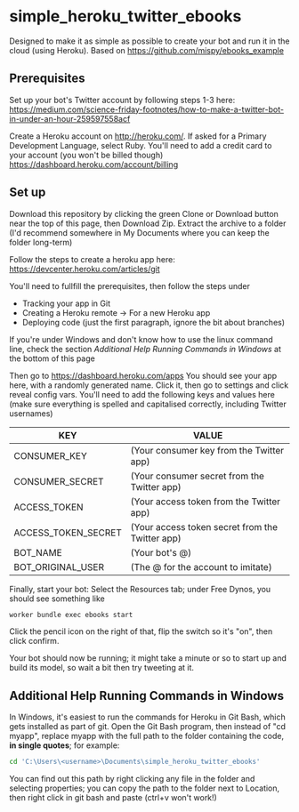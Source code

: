 # simple_heroku_twitter_ebooks

Designed to make it as simple as possible to create your bot and run it in the cloud (using Heroku).
Based on https://github.com/mispy/ebooks_example

## Prerequisites

Set up your bot's Twitter account by following steps 1-3 here:
https://medium.com/science-friday-footnotes/how-to-make-a-twitter-bot-in-under-an-hour-259597558acf


Create a Heroku account on http://heroku.com/.
If asked for a Primary Development Language, select Ruby.
You'll need to add a credit card to your account (you won't be billed though) https://dashboard.heroku.com/account/billing

## Set up

Download this repository by clicking the green Clone or Download button near the top of this page, then Download Zip. Extract the archive to a folder (I'd recommend somewhere in My Documents where you can keep the folder long-term)

Follow the steps to create a heroku app here:
https://devcenter.heroku.com/articles/git

You'll need to fullfill the prerequisites, then follow the steps under
- Tracking your app in Git
- Creating a Heroku remote -> For a new Heroku app
- Deploying code (just the first paragraph, ignore the bit about branches)

If you're under Windows and don't know how to use the linux command line, check the section *Additional Help Running Commands in Windows* at the bottom of this page


Then go to
https://dashboard.heroku.com/apps
You should see your app here, with a randomly generated name. Click it, then go to settings and click reveal config vars.
You'll need to add the following keys and values here (make sure everything is spelled and capitalised correctly, including Twitter usernames)

KEY | VALUE |
--- | --- |
CONSUMER_KEY | (Your consumer key from the Twitter app)
CONSUMER_SECRET | (Your consumer secret from the Twitter app)
ACCESS_TOKEN | (Your access token from the Twitter app)
ACCESS_TOKEN_SECRET | (Your access token secret from the Twitter app)
BOT_NAME | (Your bot's @)
BOT_ORIGINAL_USER | (The @ for the account to imitate)

Finally, start your bot:
Select the Resources tab; under Free Dynos, you should see something like
```bash
worker bundle exec ebooks start
```

Click the pencil icon on the right of that, flip the switch so it's "on", then click confirm.

Your bot should now be running; it might take a minute or so to start up and build its model, so wait a bit then try tweeting at it.


## Additional Help Running Commands in Windows

In Windows, it's easiest to run the commands for Heroku in Git Bash, which gets installed as part of git.
Open the Git Bash program, then instead of "cd myapp", replace myapp with the full path to the folder containing the code, **in single quotes**; for example:
```bash
cd 'C:\Users\<username>\Documents\simple_heroku_twitter_ebooks'
```
You can find out this path by right clicking any file in the folder and selecting properties; you can copy the path to the folder next to Location, then right click in git bash and paste (ctrl+v won't work!)